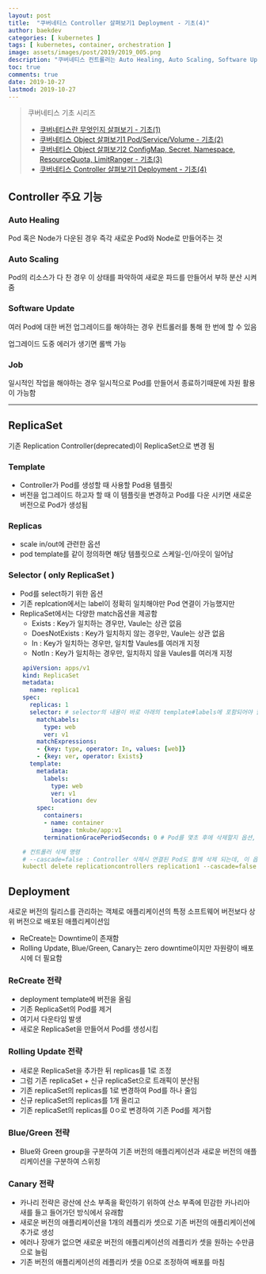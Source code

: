 ```yaml
---
layout: post
title:  "쿠버네티스 Controller 살펴보기1 Deployment - 기초(4)"
author: baekdev  
categories: [ kubernetes ]
tags: [ kubernetes, container, orchestration ]
image: assets/images/post/2019/2019_005.png
description: "쿠버네티스 컨트롤러는 Auto Healing, Auto Scaling, Software Update, Job 등의 주요 기능을 갖고 있습니다. 그 중에서 디플로이먼트에 대해 살펴보도록 하겠습니다. "  
toc: true
comments: true  
date: 2019-10-27   
lastmod: 2019-10-27   
---   
```


> 쿠버네티스 기초 시리즈  
> - [쿠버네티스란 무엇인지 살펴보기 - 기초(1)]({{site.url}}{{site.baseurl}}/post/5)  
> - [쿠버네티스 Object 살펴보기1 Pod/Service/Volume - 기초(2)]({{site.url}}{{site.baseurl}}/post/6)    
> - [쿠버네티스 Object 살펴보기2 ConfigMap, Secret, Namespace, ResourceQuota, LimitRanger - 기초(3)]({{site.url}}{{site.baseurl}}/post/8)  
> - [쿠버네티스 Controller 살펴보기1 Deployment - 기초(4)]({{site.url}}{{site.baseurl}}/post/9)  

## Controller 주요 기능  

### Auto Healing  

Pod 혹은 Node가 다운된 경우 즉각 새로운 Pod와 Node로 만들어주는 것  

### Auto Scaling  

Pod의 리소스가 다 찬 경우 이 상태를 파악하여 새로운 파드를 만들어서 부하 분산 시켜줌  

### Software Update  

여러 Pod에 대한 버전 업그레이드를 해야하는 경우 컨트롤러를 통해 한 번에 할 수 있음  

업그레이드 도중 에러가 생기면 롤백 가능  

### Job  

일시적인 작업을 해야하는 경우 일시적으로 Pod를 만들어서 종료하기때문에 자원 활용이 가능함  

---  

## ReplicaSet  
기존 Replication Controller(deprecated)이 ReplicaSet으로 변경 됨     

### Template  

- Controller가 Pod를 생성할 때 사용할 Pod용 템플릿  
- 버전을 업그레이드 하고자 할 때 이 템플릿을 변경하고 Pod를 다운 시키면 새로운 버전으로 Pod가 생성됨  

### Replicas  

- scale in/out에 관련한 옵션  
- pod template를 같이 정의하면 해당 템플릿으로 스케일-인/아웃이 일어남  

### Selector ( only ReplicaSet )  

- Pod를 select하기 위한 옵션  
- 기존 replcation에서는 label이 정확히 일치해야만 Pod 연결이 가능했지만  
- ReplicaSet에서는 다양한 match옵션을 제공함  
    - Exists : Key가 일치하는 경우만, Vaule는 상관 없음  
    - DoesNotExists : Key가 일치하지 않는 경우만, Vaule는 상관 없음  
    - In : Key가 일치하는 경우만, 일치할 Vaules를 여러개 지정  
    - NotIn : Key가 일치하는 경우만, 일치하지 않을 Vaules를 여러개 지정  
    
```yaml
    apiVersion: apps/v1
    kind: ReplicaSet
    metadata:
      name: replica1
    spec:
      replicas: 1
      selector: # selector의 내용이 바로 아래의 template#labels에 포함되어야 함! 
        matchLabels:
          type: web
          ver: v1
        matchExpressions:
        - {key: type, operator: In, values: [web]}
        - {key: ver, operator: Exists}
      template:
        metadata:
          labels:
            type: web
            ver: v1
            location: dev
        spec:
          containers:
          - name: container
            image: tmkube/app:v1
          terminationGracePeriodSeconds: 0 # Pod를 몇초 후에 삭제할지 옵션, default 30sec
```  

```yaml
    # 컨트롤러 삭제 명령
    # --cascade=false : Controller 삭제시 연결된 Pod도 함께 삭제 되는데, 이 옵션은 Pod는 남겨달라는 옵션
    kubectl delete replicationcontrollers replication1 --cascade=false
```  

## Deployment   

새로운 버전의 릴리스를 관리하는 객체로 애플리케이션의 특정 소프트웨어 버전보다 상위 버전으로 배포된 애플리케이션임  
- ReCreate는 Downtime이 존재함  
- Rolling Update, Blue/Green, Canary는 zero downtime이지만 자원량이 배포시에 더 필요함  

### ReCreate 전략

- deployment template에 버전을 올림  
- 기존 ReplicaSet의 Pod를 제거  
- 여기서 다운타임 발생  
- 새로운 ReplicaSet을 만들어서 Pod를 생성시킴  

### Rolling Update 전략  

- 새로운 ReplicaSet을 추가한 뒤 replicas를 1로 조정  
- 그럼 기존 replicaSet + 신규 replicaSet으로 트래픽이 분산됨  
- 기존 replicaSet의 replicas를 1로 변경하여 Pod를 하나 줄임  
- 신규 replicaSet의 replicas를 1개 올리고  
- 기존 replicaSet의 replicas를 0ㅇ로 변경하여 기존 Pod를 제거함  

### Blue/Green 전략  

- Blue와 Green group을 구분하여 기존 버전의 애플리케이션과 새로운 버전의 애플리케이션을 구분하여 스위칭  


### Canary 전략  

- 카나리 전략은 광산에 산소 부족을 확인하기 위하여 산소 부족에 민감한 카나리아 새를 들고 들어가던 방식에서 유래함  
- 새로운 버전의 애플리케이션을 1개의 레플리카 셋으로 기존 버전의 애플리케이션에 추가로 생성  
- 에러나 장애가 없으면 새로운 버전의 애플리케이션의 레플리카 셋을 원하는 수만큼으로 늘림  
- 기존 버전의 애플리케이션의 레플리카 셋을 0으로 조정하여 배포를 마침  

